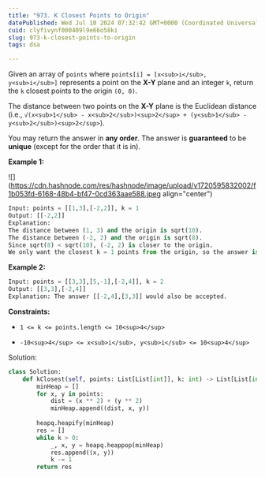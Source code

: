 ```yaml
---
title: "973. K Closest Points to Origin"
datePublished: Wed Jul 10 2024 07:32:42 GMT+0000 (Coordinated Universal Time)
cuid: clyfivynf000409l9e66o58ki
slug: 973-k-closest-points-to-origin
tags: dsa

---
```


Given an array of `points` where `points[i] = [x<sub>i</sub>, y<sub>i</sub>]` represents a point on the **X-Y** plane and an integer `k`, return the `k` closest points to the origin `(0, 0)`.

The distance between two points on the **X-Y** plane is the Euclidean distance (i.e., `√(x<sub>1</sub> - x<sub>2</sub>)<sup>2</sup> + (y<sub>1</sub> - y<sub>2</sub>)<sup>2</sup>`).

You may return the answer in **any order**. The answer is **guaranteed** to be **unique** (except for the order that it is in).

**Example 1:**

![](https://cdn.hashnode.com/res/hashnode/image/upload/v1720595832002/f1b053fd-6168-48b4-bf47-0cd363aae588.jpeg align="center")

```python
Input: points = [[1,3],[-2,2]], k = 1
Output: [[-2,2]]
Explanation:
The distance between (1, 3) and the origin is sqrt(10).
The distance between (-2, 2) and the origin is sqrt(8).
Since sqrt(8) < sqrt(10), (-2, 2) is closer to the origin.
We only want the closest k = 1 points from the origin, so the answer is just [[-2,2]].
```

**Example 2:**

```python
Input: points = [[3,3],[5,-1],[-2,4]], k = 2
Output: [[3,3],[-2,4]]
Explanation: The answer [[-2,4],[3,3]] would also be accepted.
```

**Constraints:**

* `1 <= k <= points.length <= 10<sup>4</sup>`
    
* `-10<sup>4</sup> <= x<sub>i</sub>, y<sub>i</sub> <= 10<sup>4</sup>`
    

Solution:

```python
class Solution:
    def kClosest(self, points: List[List[int]], k: int) -> List[List[int]]:
        minHeap = []
        for x, y in points:
            dist = (x ** 2) + (y ** 2)
            minHeap.append((dist, x, y))
        
        heapq.heapify(minHeap)
        res = []
        while k > 0:
            _, x, y = heapq.heappop(minHeap)
            res.append((x, y))
            k -= 1
        return res
```
